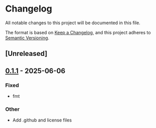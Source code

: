# Changelog

All notable changes to this project will be documented in this file.

The format is based on [Keep a Changelog](https://keepachangelog.com/en/1.0.0/),
and this project adheres to [Semantic Versioning](https://semver.org/spec/v2.0.0.html).

## [Unreleased]

## [0.1.1](https://github.com/jbr/cargo-mcp/compare/v0.1.0...v0.1.1) - 2025-06-06

### Fixed

- fmt

### Other

- Add .github and license files
